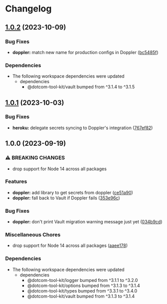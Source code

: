 # Changelog

## [1.0.2](https://github.com/Financial-Times/dotcom-tool-kit/compare/doppler-v1.0.1...doppler-v1.0.2) (2023-10-09)


### Bug Fixes

* **doppler:** match new name for production configs in Doppler ([bc5485f](https://github.com/Financial-Times/dotcom-tool-kit/commit/bc5485f56f3d8fcd608885f8fe9ba56a22265783))


### Dependencies

* The following workspace dependencies were updated
  * dependencies
    * @dotcom-tool-kit/vault bumped from ^3.1.4 to ^3.1.5

## [1.0.1](https://github.com/Financial-Times/dotcom-tool-kit/compare/doppler-v1.0.0...doppler-v1.0.1) (2023-10-03)


### Bug Fixes

* **heroku:** delegate secrets syncing to Doppler's integration ([767ef82](https://github.com/Financial-Times/dotcom-tool-kit/commit/767ef823ee867a0573ddf3f9f7bfec772319d75b))

## 1.0.0 (2023-09-19)


### ⚠ BREAKING CHANGES

* drop support for Node 14 across all packages

### Features

* **doppler:** add library to get secrets from doppler ([ce51a90](https://github.com/Financial-Times/dotcom-tool-kit/commit/ce51a904cdaffdf8e490e9cc09ad4a2ac14f255b))
* **doppler:** fall back to Vault if Doppler fails ([353e96c](https://github.com/Financial-Times/dotcom-tool-kit/commit/353e96cde61b657248d16440ef495ae491f8542b))


### Bug Fixes

* **doppler:** don't print Vault migration warning message just yet ([034b9cd](https://github.com/Financial-Times/dotcom-tool-kit/commit/034b9cdc08f078966893e79249f2ef4cbd261956))


### Miscellaneous Chores

* drop support for Node 14 across all packages ([aaee178](https://github.com/Financial-Times/dotcom-tool-kit/commit/aaee178b535a51f9c75a882d78ffd8e8aa3eac60))


### Dependencies

* The following workspace dependencies were updated
  * dependencies
    * @dotcom-tool-kit/logger bumped from ^3.1.1 to ^3.2.0
    * @dotcom-tool-kit/options bumped from ^3.1.3 to ^3.1.4
    * @dotcom-tool-kit/types bumped from ^3.3.1 to ^3.4.0
    * @dotcom-tool-kit/vault bumped from ^3.1.3 to ^3.1.4
